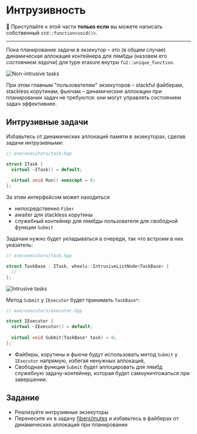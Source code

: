 # Интрузивность

🛑 Приступайте к этой части **только если** вы можете написать собственный `std::function<void()>`.

---

Пока планирование задачи в экзекутор – это (в общем случае) динамическая аллокация контейнера для лямбды (назовем его _состоянием задачи_) для type erasure внутри `fu2::unique_function`.

![Non-intrusive tasks](https://gitlab.com/Lipovsky/concurrency-course-media/-/raw/main/tasks/executors/non-intrusive-tasks.png)

При этом главным "пользователям" экзекуторов – stackful файберам, stackless корутинам, фьючам – динамические аллокации при планировании задач не требуются: они могут управлять состоянием задач эффективнее. 

## Интрузивные задачи

Избавьтесь от динамических аллокаций памяти в экзекуторах, сделав задачи _интрузивными_:

```cpp
// exe/executors/task.hpp

struct ITask {
  virtual ~ITask() = default;
  
  virtual void Run() noexcept = 0;
};
```

За этим интерфейсом может находиться
- непосредственно `Fiber`
- awaiter для stackless корутины
- служебный контейнер для лямбды пользователя для свободной функции `Submit`

Задачам нужно будет укладываться в очереди, так что встроим в них указатель:

```cpp
// exe/executors/task.hpp

struct TaskBase : ITask, wheels::IntrusiveListNode<TaskBase> {
  //
};
```

![Intrusive tasks](https://gitlab.com/Lipovsky/concurrency-course-media/-/raw/main/tasks/executors/intrusive-tasks.png)

Метод `Submit` у `IExecutor` будет принимать `TaskBase*`:

```cpp
// exe/executors/executor.hpp

struct IExecutor {
  virtual ~IExecutor() = default;
  
  virtual void Submit(TaskBase* task) = 0;
};
```

- Файберы, корутины и фьючи будут использовать метод `Submit` у `IExecutor` напрямую, избегая ненужных аллокаций,
- Свободная функция `Submit` будет аллоцировать для лямбд служебную задачу-контейнер, которая будет самоуничтожаться при завершении.

## Задание

- Реализуйте интрузивные экзекуторы
- Перенесите их в задачу [fibers/mutex](/tasks/fibers/mutex) и избавьтесь в файберах от динамических аллокаций при планировании
